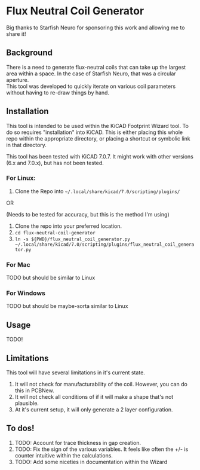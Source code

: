 # Flux Neutral Coil Generator

Big thanks to Starfish Neuro for sponsoring this work and allowing me to share it!

## Background

There is a need to generate flux-neutral coils that can take up the largest area
within a space.  In the case of Starfish Neuro, that was a circular aperture.  
This tool was developed to quickly iterate on various coil parameters without
having to re-draw things by hand.

## Installation

This tool is intended to be used within the KiCAD Footprint Wizard tool. To do
so requires "installation" into KiCAD.  This is either placing this whole repo
within the appropriate directory, or placing a shortcut or symbolic link in that
directory.

This tool has been tested with KiCAD 7.0.7.  It might work with other versions
(6.x and 7.0.x), but has not been tested. 

### For Linux:
1. Clone the Repo into `~/.local/share/kicad/7.0/scripting/plugins/`

OR 

(Needs to be tested for accuracy, but this is the method I'm using)
1. Clone the repo into your preferred location.
2. `cd flux-neutral-coil-generator`
3. `ln -s ${PWD}/flux_neutral_coil_generator.py ~/.local/share/kicad/7.0/scripting/plugins/flux_neutral_coil_generator.py`

### For Mac

TODO but should be similar to Linux

### For Windows

TODO but should be maybe-sorta similar to Linux

## Usage

TODO!

## Limitations

This tool will have several limitations in it's current state.

1. It will not check for manufacturability of the coil.  However, you can do this in PCBNew.
1. It will not check all conditions of if it will make a shape that's not plausible.
1. At it's current setup, it will only generate a 2 layer configuration. 

## To dos!

1. TODO: Account for trace thickness in gap creation.  
1. TODO: Fix the sign of the various variables. It feels like often the +/- is counter intuitive within the calculations.
1. TODO: Add some niceties in documentation within the Wizard